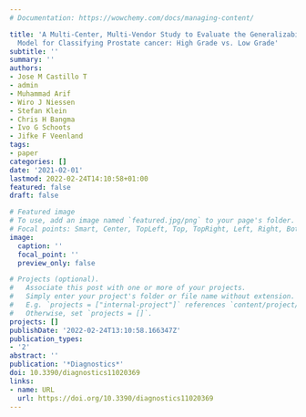 ```yaml
---
# Documentation: https://wowchemy.com/docs/managing-content/

title: 'A Multi-Center, Multi-Vendor Study to Evaluate the Generalizability of a Radiomics
  Model for Classifying Prostate cancer: High Grade vs. Low Grade'
subtitle: ''
summary: ''
authors:
- Jose M Castillo T
- admin
- Muhammad Arif
- Wiro J Niessen
- Stefan Klein
- Chris H Bangma
- Ivo G Schoots
- Jifke F Veenland
tags:
- paper
categories: []
date: '2021-02-01'
lastmod: 2022-02-24T14:10:58+01:00
featured: false
draft: false

# Featured image
# To use, add an image named `featured.jpg/png` to your page's folder.
# Focal points: Smart, Center, TopLeft, Top, TopRight, Left, Right, BottomLeft, Bottom, BottomRight.
image:
  caption: ''
  focal_point: ''
  preview_only: false

# Projects (optional).
#   Associate this post with one or more of your projects.
#   Simply enter your project's folder or file name without extension.
#   E.g. `projects = ["internal-project"]` references `content/project/deep-learning/index.md`.
#   Otherwise, set `projects = []`.
projects: []
publishDate: '2022-02-24T13:10:58.166347Z'
publication_types:
- '2'
abstract: ''
publication: '*Diagnostics*'
doi: 10.3390/diagnostics11020369
links:
- name: URL
  url: https://doi.org/10.3390/diagnostics11020369
---
```

